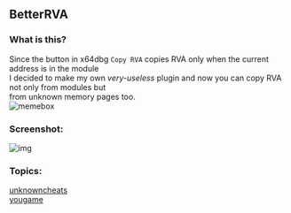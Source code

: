 ## BetterRVA

### What is this?
Since the button in x64dbg `Copy RVA` copies RVA only when the current address is in the module \
I decided to make my own _very-useless_ plugin and now you can copy RVA not only from modules but \
from unknown memory pages too. \
![memebox](https://i.imgur.com/Bbms4HT.png)

### Screenshot:
![img](https://i.imgur.com/VLRbB1A.png)

### Topics:
[unknowncheats](https://www.unknowncheats.me/forum/general-programming-and-reversing/499615-x64dbg-betterrva-plugin.html) \
[yougame](https://yougame.biz/threads/253507)
